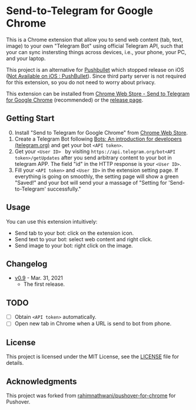 # Send-to-Telegram for Google Chrome

This is a Chrome extension that allow you to send web content (tab, text, image) to your own "Telegram Bot" using official Telegram API, such that your can sync instersting things across devices, i.e., your phone, your PC, and your laptop. 

This project is an alternative for [Pushbullet](https://www.pushbullet.com/) which stopped release on iOS ([Not Available on iOS : PushBullet](https://www.reddit.com/r/PushBullet/comments/eirc1m/not_available_on_ios/)). Since third party server is not required for this extension, so you do not need to worry about privacy.

This extension can be installed from [Chrome Web Store - Send to Telegram for Google Chrome](https://chrome.google.com/webstore/detail/send-to-telegram-for-goog/dgblfklicldlbclahclbkeiacpiiancc) (recommended) or the [release page](https://github.com/phguo/Send-to-Telegram-Chrome-extension/releases/latest).

## Getting Start

0. Install "Send to Telegram for Google Chrome" from [Chrome Web Store](https://chrome.google.com/webstore/detail/send-to-telegram-for-goog/dgblfklicldlbclahclbkeiacpiiancc).
1. Create a Telegram Bot following [Bots: An introduction for developers (telegram.org)](https://core.telegram.org/bots#6-botfather) and get your bot `<API token>`.
2. Get your `<User ID> ` by visiting `https://api.telegram.org/bot<API token>/getUpdates` after you send arbitrary content to your bot in telegram APP. The field "id" in the HTTP response is your `<User ID>`.
3. Fill your `<API token>` and `<User ID>` in the extension setting page. If everything is going on smoothly, the setting page will show a green "Saved!" and your bot will send your a massage of "Setting for 'Send-to-Telegram' successfully."

## Usage

You can use this extension intuitively:

- Send tab to your bot: click on the extension icon.
- Send text to your bot: select web content and right click.
- Send image to your bot: right click on the image.

## Changelog

- [v0.9](https://github.com/phguo/Send-to-Telegram-Chrome-extension/releases/tag/v0.9) - Mar. 31, 2021
  - The first release.

## TODO

- [ ] Obtain `<API token>` automatically.
- [ ] Open new tab in Chrome when a URL is send to bot from phone.

## License

This project is licensed under the MIT License, see the [LICENSE](https://github.com/phguo/Send-to-Telegram-Chrome-extension/blob/master/LICENSE) file for details.

## Acknowledgments

This project was forked from [rahimnathwani/pushover-for-chrome](https://github.com/rahimnathwani/pushover-for-chrome) for Pushover.